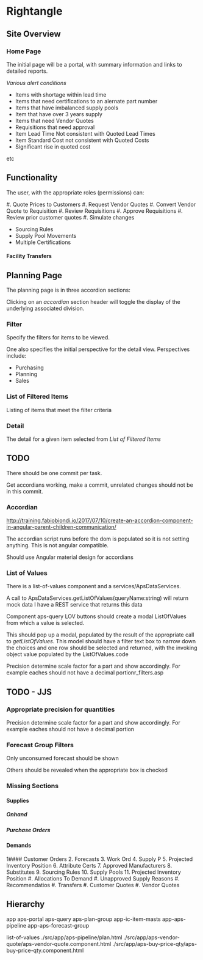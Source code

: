# Rightangle

## Site Overview

### Home Page
The initial page will be a portal, with summary information and links to
detailed reports.

*Various alert conditions*

* Items with shortage within lead time
* Items that need certifications to an alernate part number
* Items that have imbalanced supply pools
* Item that have over 3 years supply
* Items that need Vendor Quotes
* Requisitions that need approval
* Item Lead Time Not consistent with Quoted Lead Times
* Item Standard Cost not consistent with Quoted Costs
* Significant rise in quoted cost

etc

## Functionality
The user, with the appropriate roles (permissions) can:

#. Quote Prices to Customers
#. Request Vendor Quotes
#. Convert Vendor Quote to Requisition
#. Review Requisitions
#. Approve Requisitions
#. Review prior customer quotes
#. Simulate changes
* Sourcing Rules
* Supply Pool Movements
*  Multiple Certifications
####  Facility Transfers

## Planning Page

The planning page is in three accordion sections:

Clicking on an *accordian* section header will toggle the display of the underlying associated division.

### Filter
Specify the filters for items to be viewed.

One also specifies the initial perspective for the detail view.  Perspectives
include:

* Purchasing
* Planning
* Sales

### List of Filtered Items
Listing of items that meet the filter criteria

### Detail
The detail for a given item selected from *List of Filtered Items*



## TODO

There should be one commit per task.  

Get accordians working, make a commit, unrelated changes 
should not be in this commit.


### Accordian 

http://training.fabiobiondi.io/2017/07/10/create-an-accordion-component-in-angular-parent-children-communication/

The accordian script runs before the dom is populated so it is not setting
anything. This is not angular compatible.

Should use Angular material design for accordians

### List of Values


There is a list-of-values component and a
services/ApsDataServices.  

A call to ApsDataServices.getListOfValues(queryName:string) 
will return mock data I have a REST service that returns this data

Component aps-query LOV buttons should create a modal ListOfValues from which a value is selected.

This should pop up a modal, populated by the result of the 
appropriate call to *getListOfValues*.  This model should have 
a filter text box to narrow down the choices and one row should be
selected and returned, with the invoking object value 
populated by the ListOfValues.code 

Precision determine scale factor for a part and show accordingly.  For example eaches should not have a decimal portionr_filters.asp

## TODO - JJS

### Appropriate precision for quantities
Precision determine scale factor for a part and show accordingly.  For example
eaches should not have a decimal portion

###  Forecast Group Filters
Only unconsumed forecast should be shown

Others should be revealed when the appropriate box is checked

### Missing Sections

#### Supplies
##### Onhand 
##### Purchase Orders

#### Demands 
1#### Customer Orders
2. Forecasts
3. Work Ord
4. Supply P
5. Projected Inventory Position
6. Attribute Certs
7. Approved Manufacturers
8. Substitutes
9. Sourcing Rules
10. Supply Pools
11. Projected Inventory Position
#. Allocations To Demand
#. Unapproved Supply Reasons
#. Recommendatios
#. Transfers
#. Customer Quotes
#. Vendor Quotes


## Hierarchy

app
    aps-portal
    aps-query
    aps-plan-group
        app-ic-item-masts
        app-aps-pipeline
        app-aps-forecast-group

list-of-values
./src/app/aps-pipeline/plan.html
./src/app/aps-vendor-quote/aps-vendor-quote.component.html
./src/app/aps-buy-price-qty/aps-buy-price-qty.component.html

